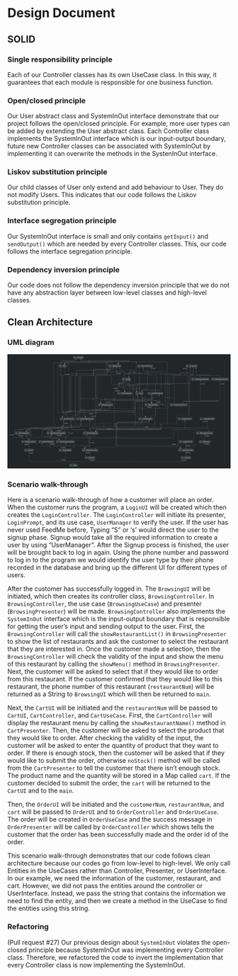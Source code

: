 # Design Document

## SOLID

### Single responsibility principle
Each of our Controller classes has its own UseCase class. In this way, it guarantees that each module is responsible 
for one business function.

### Open/closed principle
Our User abstract class and SystemInOut interface demonstrate that our project follows the open/closed principle. 
For example, more user types can be added by extending the User abstract class. Each Controller class implements the 
SystemInOut interface which is our input-output boundary, future new Controller classes can be associated with 
SystemInOut by implementing it can overwrite the methods in the SystenInOut interface.

### Liskov substitution principle
Our child classes of User only extend and add behaviour to User. They do not modify Users. This indicates that our 
code follows the Liskov substitution principle.

### Interface segregation principle
Our SystemInOut interface is small and only contains `getInput()` and `sendOutput()` which are needed by every 
Controller classes. This, our code follows the interface segregation principle.

### Dependency inversion principle
Our code does not follow the dependency inversion principle that we do not have any abstraction layer between 
low-level classes and high-level classes.

## Clean Architecture

### UML diagram
![](../Figures/FeedMe.png)

### Scenario walk-through
Here is a scenario walk-through of how a customer will place an order. When the customer runs the program, a 
`LoginUI` will be created which then creates the `LoginController`. The `LoginController` will initiate its 
presenter, `LoginPrompt`,  and its use case, `UserManager` to verify the user. If the user has never used FeedMe 
before, Typing “S” or ‘s’ would direct the user to the signup phase. Signup would take all the required information 
to create a user by using “UserManager”. After the Signup process is finished, the user will be brought back to log 
in again. Using the phone number and password to log in to the program we would identify the user type by their 
phone recorded in the database and bring up the different UI for different types of users.

After the customer has successfully logged in. The `BrowsingUI` will be initiated, which then creates its controller 
class, `BrowsingController`. In `BrowsingController`, the use case (`BrowsingUseCase`) and presenter 
(`BrowsingPresenter`) will be made. `BrowsingController` also implements the `SystemInOut` interface which is the 
input-output boundary that is responsible for getting the user’s input and sending output to the user. First, the 
`BrowsingController` will call the `showRestaurantList()` in `BrowsingPresenter` to show the list of restaurants and 
ask the customer to select the restaurant that they are interested in. Once the customer made a selection, then the 
`BrowsingController` will check the validity of the input and show the menu of this restaurant by calling the 
`showMenu()` method in `BrowsingPresenter`. Next, the customer will be asked to select that if they would like to 
order from this restaurant. If the customer confirmed that they would like to this restaurant, the phone number of 
this restaurant (`restaurantNum`) will be returned as a String to `BrowsingUI` which will then be returned to `main`.

Next, the `CartUI` will be initiated and the `restaurantNum` will be passed to `CartUI`, `CartController`, and 
`CartUseCase`. First, the `CartController` will display the restaurant menu by calling the `showRestaurantName()` 
method in `CartPresenter`. Then, the customer will be asked to select the product that they would like to order. 
After checking the validity of the input, the customer will be asked to enter the quantity of product that they want 
to order. If there is enough stock, then the customer will be asked that if they would like to submit the order, 
otherwise `noStock()` method will be called from the `CartPresenter` to tell the customer that there isn’t enough 
stock. The product name and the quantity will be stored in a Map called `cart`. If the customer decided to submit 
the order, the `cart` will be returned to the `CartUI` and to the `main`.

Then, the `OrderUI` will be initiated and the `customerNum`, `restaurantNum`, and `cart` will be passed to `OrderUI` 
and to `OrderController` and `OrderUseCase`. The order will be created in `OrderUseCase` and the success message in 
`OrderPresenter` will be called by `OrderController` which shows tells the customer that the order has been 
successfully made and the order id of the order.

This scenario walk-through demonstrates that our code follows clean architecture because our codes go from low-level 
to high-level. We only call Entities in the UseCases rather than Controller, Presenter, or UserInterface. In our 
example, we need the information of the customer, restaurant, and cart. However, we did not pass the entities around 
the controller or UserInterface. Instead, we pass the string that contains the information we need to find the 
entity, and then we create a method in the UseCase to find the entities using this string.

### Refactoring
(Pull request #27) Our previous design about `SystemInOut` violates the open-closed principle because SystemInOut was implementing every Controller class. Therefore, we refactored the code to invert the implementation that every Controller class is now implementing the SystemInOut.



